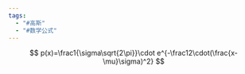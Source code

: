 ```yaml
---
tags:
  - "#高斯"
  - "#数学公式"
---
```


$$
p(x)=\frac1{\sigma\sqrt{2\pi}}\cdot e^{-\frac12\cdot(\frac{x-\mu}\sigma)^2}
$$